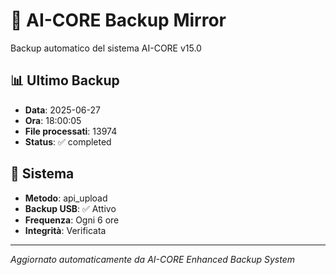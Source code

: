 # 🧬 AI-CORE Backup Mirror

Backup automatico del sistema AI-CORE v15.0

## 📊 Ultimo Backup
- **Data**: 2025-06-27
- **Ora**: 18:00:05
- **File processati**: 13974
- **Status**: ✅ completed

## 🎯 Sistema
- **Metodo**: api_upload
- **Backup USB**: ✅ Attivo
- **Frequenza**: Ogni 6 ore
- **Integrità**: Verificata

---
*Aggiornato automaticamente da AI-CORE Enhanced Backup System*
